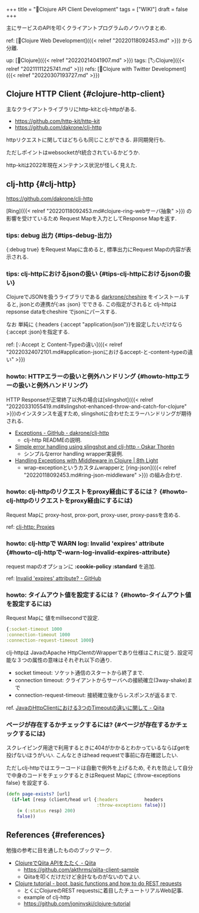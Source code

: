 +++
title = "📝Clojure API Client Development"
tags = ["WIKI"]
draft = false
+++

主にサービスのAPIを叩くクライアントプログラムのノウハウまとめ.

ref: [📝Clojure Web Development]({{< relref "20220118092453.md" >}}) から分離.

up: [📂Clojure]({{< relref "20220214041907.md" >}}) tags: [🏷Clojure]({{< relref "20211111225741.md" >}}) refs: [📝Clojure with Twitter Development]({{< relref "20220307193727.md" >}})


## Clojure HTTP Client {#clojure-http-client}

主なクライアントライブラリにhttp-kitとclj-httpがある.

-   <https://github.com/http-kit/http-kit>
-   <https://github.com/dakrone/clj-http>

httpリクエストに関してはどちらも同じことができる. 非同期発行も.

ただしポイントはwebsocketがt統合されているかどうか.

http-kitは2022年現在メンテナンス状況が怪しく見えた.


## clj-http {#clj-http}

<https://github.com/dakrone/clj-http>

[Ring]({{< relref "20220118092453.md#clojure-ring-webサーバ抽象" >}}) の影響を受けているため Request Mapを入力としてResponse Mapを返す.


### tips: debug 出力 {#tips-debug-出力}

{:debug true} をRequest Mapに含めると, 標準出力にRequest Mapの内容が表示される.


### tips: clj-httpにおけるjsonの扱い {#tips-clj-httpにおけるjsonの扱い}

ClojureでJSONを扱うライブラリである [darkrone/cheshire](https://github.com/dakrone/cheshire) をインストールすると, jsonとの連携が{:as :json} でできる. この指定がされると clj-httpはrepsonse dataをcheshire でjsonにパースする.

なお 単純に {:headers {:accept "application/json"}}を設定したいだけなら{:accept :json}を指定する.

ref: [💡Accept と Content-Typeの違い]({{< relref "20220324072101.md#application-jsonにおけるaccept-と-content-typeの違い" >}})


### howto: HTTPエラーの扱いと例外ハンドリング {#howto-httpエラーの扱いと例外ハンドリング}

HTTP Responseが正常終了以外の場合は[slingshot]({{< relref "20220331055419.md#slingshot-enhanced-throw-and-catch-for-clojure" >}})のインスタンスを返すため, slingshotに合わせたエラーハンドリングが期待される.

-   [Exceptions - GitHub - dakrone/clj-http](https://github.com/dakrone/clj-http#exceptions)
    -   clj-http READMEの説明.
-   [Simple error handling using slingshot and clj-http - Oskar Thorén](https://blog.oskarth.com/simple-error-handling-using-slingshot-and-clj-http)
    -   シンプルなerror handling wrapper実装例.
-   [Handling Exceptions with Middleware in Clojure | 8th Light](https://8thlight.com/blog/mike-knepper/2015/05/19/handling-exceptions-with-middleware-in-clojure.html)
    -   wrap-exceptionというカスタムwrapperと [ring-json]({{< relref "20220118092453.md#ring-json-middleware" >}}) の組み合わせ.


### howto: clj-httpのリクエストをproxy経由にするには？ {#howto-clj-httpのリクエストをproxy経由にするには}

Request Mapに proxy-host, prox-port, proxy-user, proxy-passを含める.

ref: [clj-http: Proxies](https://github.com/dakrone/clj-http#proxies)


### howto: clj-httpで WARN log: Invalid 'expires' attribute {#howto-clj-httpで-warn-log-invalid-expires-attribute}

request mapのオプションに **:cookie-policy :standard** を追加.

ref: [Invalid 'expires' attribute? - GitHub](https://github.com/dakrone/clj-http/issues/325)


### howto: タイムアウト値を設定するには？ {#howto-タイムアウト値を設定するには}

Request Mapに 値をmillsecondで設定.

```clojure
{:socket-timeout 1000
:connection-timeout 1000
:connection-request-timeout 1000}
```

clj-httpは JavaのApache HttpClentのWrapperであり仕様はこれに従う. 設定可能な３つの属性の意味はそれぞれ以下の通り.

-   socket timeout: ソケット通信のスタートから終了まで.
-   connection timeout: クライアントからサーバへの接続確立(3way-shake)まで
-   connection-request-timeout: 接続確立後からレスポンスが返るまで.

ref. [JavaのHttpClientにおける3つのTimeoutの違いに関して - Qiita](https://qiita.com/Kohei-Sato-1221/items/5567b24c9d9218424c08)


### ページが存在するかチェックするには? {#ページが存在するかチェックするには}

スクレイピング用途で利用するときに404がかかるとわかっているならばgetを投げないほうがいい. こんなときはhead requestで事前に存在確認したい.

ただしclj-httpではエラーコードは自動で例外を上げるため, それを防止して自分で中身のコードをチェックするときはRequest Mapに {:throw-exceptions false} を設定する.

```clojure
(defn page-exists? [url]
  (if-let [resp (client/head url {:headers          headers
                                  :throw-exceptions false})]
    (= (:status resp) 200)
    false))
```


## References {#references}

勉強の参考に目を通したもののブックマーク.

-   [ClojureでQiita APIをたたく - Qiita](https://qiita.com/akthrms/items/42af315089229800aefa)
    -   <https://github.com/akthrms/qiita-client-sample>
    -   Qiitaを叩くだけだけど余計なものがないのでよい.
-   [Clojure tutorial - boot, basic functions and how to do REST requests](https://joaoptrindade.com/clojure-tutorial-part-1-http-requests)
    -   とくにClojureのREST requestsに着目したチュートリアルWeb記事.
    -   example of clj-http
    -   <https://github.com/joninvski/clojure-tutorial>
